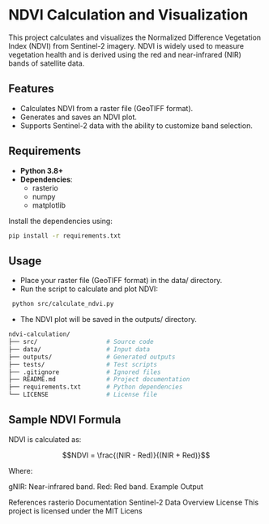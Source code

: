 # NDVI Calculation and Visualization

This project calculates and visualizes the Normalized Difference Vegetation Index (NDVI) from Sentinel-2 imagery. NDVI is widely used to measure vegetation health and is derived using the red and near-infrared (NIR) bands of satellite data.

## Features
- Calculates NDVI from a raster file (GeoTIFF format).
- Generates and saves an NDVI plot.
- Supports Sentinel-2 data with the ability to customize band selection.

## Requirements
- **Python 3.8+**
- **Dependencies**:
  - rasterio
  - numpy
  - matplotlib

Install the dependencies using:
```bash
pip install -r requirements.txt
```

## Usage
 - Place your raster file (GeoTIFF format) in the data/ directory.
 - Run the script to calculate and plot NDVI:
```bash
 python src/calculate_ndvi.py
```

- The NDVI plot will be saved in the outputs/ directory.

```bash
ndvi-calculation/
├── src/                   # Source code
├── data/                  # Input data
├── outputs/               # Generated outputs
├── tests/                 # Test scripts
├── .gitignore             # Ignored files
├── README.md              # Project documentation
├── requirements.txt       # Python dependencies
└── LICENSE                # License file
```

## Sample NDVI Formula
NDVI is calculated as:

$$NDVI = \frac{(NIR - Red)}{(NIR + Red)}$$

Where:

gNIR: Near-infrared band.
Red: Red band.
Example Output

References
rasterio Documentation
Sentinel-2 Data Overview
License
This project is licensed under the MIT Licens